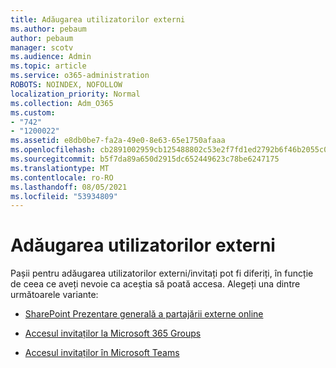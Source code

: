 ```yaml
---
title: Adăugarea utilizatorilor externi
ms.author: pebaum
author: pebaum
manager: scotv
ms.audience: Admin
ms.topic: article
ms.service: o365-administration
ROBOTS: NOINDEX, NOFOLLOW
localization_priority: Normal
ms.collection: Adm_O365
ms.custom:
- "742"
- "1200022"
ms.assetid: e8db0be7-fa2a-49e0-8e63-65e1750afaaa
ms.openlocfilehash: cb2891002959cb125488802c53e2f7fd1ed2792b6f46b2055c0ec046c0bd4e52
ms.sourcegitcommit: b5f7da89a650d2915dc652449623c78be6247175
ms.translationtype: MT
ms.contentlocale: ro-RO
ms.lasthandoff: 08/05/2021
ms.locfileid: "53934809"
---
```

# <a name="adding-external-users"></a>Adăugarea utilizatorilor externi

Pașii pentru adăugarea utilizatorilor externi/invitați pot fi diferiți, în funcție de ceea ce aveți nevoie ca aceștia să poată accesa. Alegeți una dintre următoarele variante:
  
- [SharePoint Prezentare generală a partajării externe online](https://docs.microsoft.com/sharepoint/external-sharing-overview)

- [Accesul invitaților la Microsoft 365 Groups](https://support.office.com/article/guest-access-in-office-365-groups-bfc7a840-868f-4fd6-a390-f347bf51aff6)

- [Accesul invitaților în Microsoft Teams](https://docs.microsoft.com/microsoftteams/guest-access-checklist)
